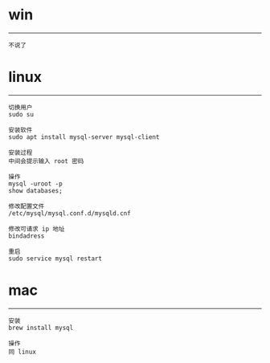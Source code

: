 # win

---

```
不说了
```

# linux

---

```
切换用户
sudo su

安装软件
sudo apt install mysql-server mysql-client 

安装过程
中间会提示输入 root 密码

操作
mysql -uroot -p
show databases;

修改配置文件
/etc/mysql/mysql.conf.d/mysqld.cnf

修改可请求 ip 地址
bindadress

重启
sudo service mysql restart
```

# mac

---

```
安装
brew install mysql

操作
同 linux
```



